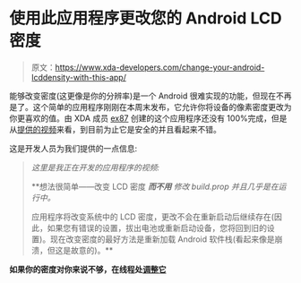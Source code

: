 # 使用此应用程序更改您的 Android LCD 密度

> 原文：<https://www.xda-developers.com/change-your-android-lcddensity-with-this-app/>

能够改变密度(这更像是你的分辨率)是一个 Android 很难实现的功能，但现在不再是了。这个简单的应用程序刚刚在本周末发布，它允许你将设备的像素密度更改为你更喜欢的值。由 XDA 成员 [ex87](http://forum.xda-developers.com/member.php?u=1200779) 创建的这个应用程序还没有 100%完成，但是从[提供的视频](http://www.youtube.com/watch?v=UxD65fDYSGw)来看，到目前为止它是安全的并且看起来不错。

这是开发人员为我们提供的一点信息:

> *这里是我正在开发的应用程序的视频:*
> 
> [](http://www.youtube.com/watch?v=UxD65fDYSGw)
> 
>  **想法很简单——改变 LCD 密度 ***而不用*** *修改 build.prop 并且几乎是在运行中。*
> 
> 应用程序将改变系统中的 LCD 密度，更改不会在重新启动后继续存在(因此，如果您有错误的设置，拔出电池或重新启动设备，您将回到旧的设置)。现在改变密度的最好方法是重新加载 Android 软件栈(看起来像是崩溃，但这是故意的)。**

 **如果你的密度对你来说不够，在线程处[调整它](http://forum.xda-developers.com/showthread.php?t=785136)**